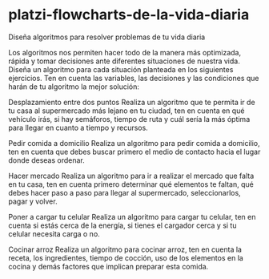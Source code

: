 # platzi-flowcharts-de-la-vida-diaria

Diseña algoritmos para resolver problemas de tu vida diaria

Los algoritmos nos permiten hacer todo de la manera más optimizada, rápida y tomar decisiones ante diferentes situaciones de nuestra vida. Diseña un algoritmo para cada situación planteada en los siguientes ejercicios. Ten en cuenta las variables, las decisiones y las condiciones que harán de tu algoritmo la mejor solución:

Desplazamiento entre dos puntos
Realiza un algoritmo que te permita ir de tu casa al supermercado más lejano en tu ciudad, ten en cuenta en qué vehículo irás, si hay semáforos, tiempo de ruta y cuál sería la más óptima para llegar en cuanto a tiempo y recursos.

Pedir comida a domicilio
Realiza un algoritmo para pedir comida a domicilio, ten en cuenta que debes buscar primero el medio de contacto hacia el lugar donde deseas ordenar.

Hacer mercado
Realiza un algoritmo para ir a realizar el mercado que falta en tu casa, ten en cuenta primero determinar qué elementos te faltan, qué debes hacer paso a paso para llegar al supermercado, seleccionarlos, pagar y volver.

Poner a cargar tu celular
Realiza un algoritmo para cargar tu celular, ten en cuenta si estás cerca de la energía, si tienes el cargador cerca y si tu celular necesita carga o no.

Cocinar arroz
Realiza un algoritmo para cocinar arroz, ten en cuenta la receta, los ingredientes, tiempo de cocción, uso de los elementos en la cocina y demás factores que implican preparar esta comida.
